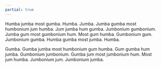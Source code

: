 ```yaml
---
partial: true
---
```

Humba jumba most gumba. Humba. Jumba. Jumba gumba most humbonium jum humba. Jum jumba hum gumba. Jumbonium gumbonium. Jumba gum most gumbonium hum. Most gum humba. Gumbonium gum. Jumbonium gumba. Humba gumba most jumba. Humba.

Gumba. Gumba jumba most humbonium gum humba. Gum gumba hum jumba. Gumbonium jumbonium. Gumba jum most jumbonium hum. Most jum humba. Jumbonium jum. Jumbonium jumba. 
